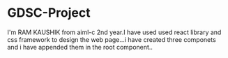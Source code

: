 # GDSC-Project
I'm RAM KAUSHIK from aiml-c 2nd year.I have used used react library and css framework to design the web page...i have created three componets and i have appended them in the root component..

